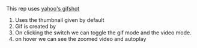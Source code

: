 This rep uses [yahoo's gifshot](https://github.com/yahoo/gifshot#quick-start)

1. Uses the thumbnail given by default
2. Gif is created by
3. On clicking the switch we can toggle the gif mode and the video mode.
4. on hover we can see the zoomed video and autoplay

